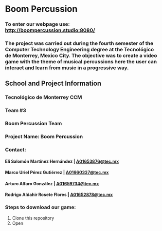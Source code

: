 # Boom Percussion
### To enter our webpage use: http://boompercussion.studio:8080/

### The project was carried out during the fourth semester of the Computer Technology Engineering degree at the Tecnológico de Monterrey, Mexico City. The objective was to create a video game with the theme of musical percussions here the user can interact and learn from music in a progressive way.

## School and Project Information
### Tecnológico de Monterrey CCM
### Team #3
### Boom Percussion Team
### Project Name: Boom Percussion
### Contact:
  #### Elí Salomón Martínez Hernández | A01653876@tec.mx
  #### Marco Uriel Pérez Gutiérrez  | A01660337@tec.mx
  #### Arturo Alfaro González | A01659734@tec.mx
  #### Rodrigo Aldahir Rosete Flores | A01652878@tec.mx

### Steps to download our game:
1. Clone this repository
2. Open
